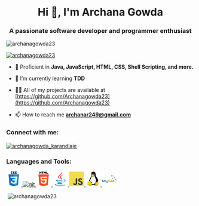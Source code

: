 <h1 align="center">Hi 👋, I'm Archana Gowda</h1>
<h3 align="center">A passionate software developer and programmer enthusiast</h3>

<p align="left"> <img src="https://komarev.com/ghpvc/?username=archanagowda23&label=Profile%20views&color=0e75b6&style=flat" alt="archanagowda23" /> </p>

<p align="left"> <a href="https://github.com/ryo-ma/github-profile-trophy"><img src="https://github-profile-trophy.vercel.app/?username=archanagowda23" alt="archanagowda23" /></a> </p>

- 🔭 Proficient in **Java, JavaScript, HTML, CSS, Shell Scripting, and more.**

- 🌱 I’m currently learning **TDD**

- 👨‍💻 All of my projects are available at [https://github.com/Archanagowda23](https://github.com/Archanagowda23)

- 📫 How to reach me **archanar249@gmail.com**

<h3 align="left">Connect with me:</h3>
<p align="left">
<a href="https://instagram.com/archanagowda_karandlaje" target="blank"><img align="center" src="https://raw.githubusercontent.com/rahuldkjain/github-profile-readme-generator/master/src/images/icons/Social/instagram.svg" alt="archanagowda_karandlaje" height="30" width="40" /></a>
</p>

<h3 align="left">Languages and Tools:</h3>
<p align="left"> <a href="https://www.w3schools.com/css/" target="_blank" rel="noreferrer"> <img src="https://raw.githubusercontent.com/devicons/devicon/master/icons/css3/css3-original-wordmark.svg" alt="css3" width="40" height="40"/> </a> <a href="https://git-scm.com/" target="_blank" rel="noreferrer"> <img src="https://www.vectorlogo.zone/logos/git-scm/git-scm-icon.svg" alt="git" width="40" height="40"/> </a> <a href="https://www.w3.org/html/" target="_blank" rel="noreferrer"> <img src="https://raw.githubusercontent.com/devicons/devicon/master/icons/html5/html5-original-wordmark.svg" alt="html5" width="40" height="40"/> </a> <a href="https://www.java.com" target="_blank" rel="noreferrer"> <img src="https://raw.githubusercontent.com/devicons/devicon/master/icons/java/java-original.svg" alt="java" width="40" height="40"/> </a> <a href="https://developer.mozilla.org/en-US/docs/Web/JavaScript" target="_blank" rel="noreferrer"> <img src="https://raw.githubusercontent.com/devicons/devicon/master/icons/javascript/javascript-original.svg" alt="javascript" width="40" height="40"/> </a> <a href="https://www.linux.org/" target="_blank" rel="noreferrer"> <img src="https://raw.githubusercontent.com/devicons/devicon/master/icons/linux/linux-original.svg" alt="linux" width="40" height="40"/> </a> <a href="https://www.mysql.com/" target="_blank" rel="noreferrer"> <img src="https://raw.githubusercontent.com/devicons/devicon/master/icons/mysql/mysql-original-wordmark.svg" alt="mysql" width="40" height="40"/> </a> </p>

<p>&nbsp;<img align="center" src="https://github-readme-stats.vercel.app/api?username=archanagowda23&show_icons=true&locale=en" alt="archanagowda23" /></p>


